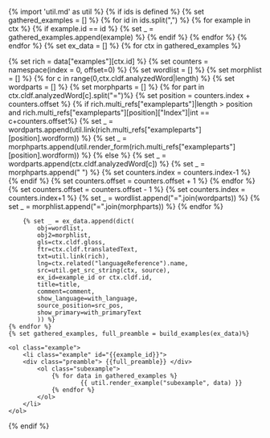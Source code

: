 {% import 'util.md' as util %}
{% if ids is defined %}
    {% set gathered_examples = [] %}
    {% for id in ids.split(",") %}
        {% for example in ctx %}
            {% if example.id == id %}
                {% set _ = gathered_examples.append(example) %}
            {% endif %}
        {% endfor %}
    {% endfor %}
    {% set ex_data = [] %}
    {% for ctx in gathered_examples %}

{% set rich = data["examples"][ctx.id] %}
{% set counters = namespace(index = 0, offset=0) %}
{% set wordlist = [] %}
{% set morphlist = [] %}
{% for c in range(0,ctx.cldf.analyzedWord|length) %}
    {% set wordparts = [] %}
    {% set morphparts = [] %}
    {% for part in ctx.cldf.analyzedWord[c].split("=")%}
        {% set position = counters.index + counters.offset %}
        {% if rich.multi_refs["exampleparts"]|length > position and rich.multi_refs["exampleparts"][position]["Index"]|int == c+counters.offset%}
            {% set _ = wordparts.append(util.link(rich.multi_refs["exampleparts"][position].wordform)) %}
            {% set _ = morphparts.append(util.render_form(rich.multi_refs["exampleparts"][position].wordform)) %}
        {% else %}
            {% set _ = wordparts.append(ctx.cldf.analyzedWord[c]) %}
            {% set _ = morphparts.append("&nbsp;") %}
            {% set counters.index = counters.index-1 %}
        {% endif %}
        {% set counters.offset = counters.offset + 1 %}
    {% endfor %}
    {% set counters.offset = counters.offset - 1 %}
    {% set counters.index = counters.index+1 %}
    {% set _ = wordlist.append("=".join(wordparts)) %}
    {% set _ = morphlist.append("=".join(morphparts)) %}
{% endfor %}


        {% set _ = ex_data.append(dict(
            obj=wordlist,
            obj2=morphlist,
            gls=ctx.cldf.gloss,
            ftr=ctx.cldf.translatedText,
            txt=util.link(rich),
            lng=ctx.related("languageReference").name,
            src=util.get_src_string(ctx, source),
            ex_id=example_id or ctx.cldf.id,
            title=title,
            comment=comment,
            show_language=with_language,
            source_position=src_pos,
            show_primary=with_primaryText
            )) %}
    {% endfor %}
    {% set gathered_examples, full_preamble = build_examples(ex_data)%}
```{=html}
<ol class="example">
    <li class="example" id="{{example_id}}">
    <div class="preamble"> {{full_preamble}} </div>
        <ol class="subexample">
            {% for data in gathered_examples %}
                    {{ util.render_example("subexample", data) }}
            {% endfor %}
        </ol>
    </li>
</ol>
```
{% endif %}
